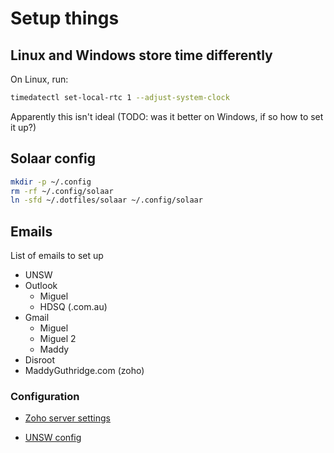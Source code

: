 # Setup things

## Linux and Windows store time differently

On Linux, run:

```sh
timedatectl set-local-rtc 1 --adjust-system-clock
```

Apparently this isn't ideal (TODO: was it better on Windows, if so how to set it up?)

## Solaar config

```sh
mkdir -p ~/.config
rm -rf ~/.config/solaar
ln -sfd ~/.dotfiles/solaar ~/.config/solaar
```

## Emails

List of emails to set up

* UNSW
* Outlook
    * Miguel
    * HDSQ (.com.au)
* Gmail
    * Miguel
    * Miguel 2
    * Maddy
* Disroot
* MaddyGuthridge.com (zoho)

### Configuration

* [Zoho server settings](https://www.zoho.com/mail/help/imap-access.html)

* [UNSW config](./setup/unsw-email-config.pdf)
